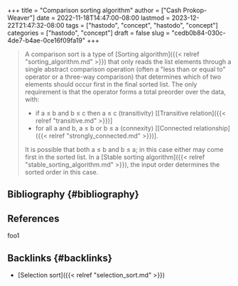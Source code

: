 +++
title = "Comparison sorting algorithm"
author = ["Cash Prokop-Weaver"]
date = 2022-11-18T14:47:00-08:00
lastmod = 2023-12-22T21:47:32-08:00
tags = ["hastodo", "concept", "hastodo", "concept"]
categories = ["hastodo", "concept"]
draft = false
slug = "cedb0b84-030c-4de7-b4ae-0ce16f09fa19"
+++

> A comparison sort is a type of [Sorting algorithm]({{< relref "sorting_algorithm.md" >}}) that only reads the list elements through a single abstract comparison operation (often a "less than or equal to" operator or a three-way comparison) that determines which of two elements should occur first in the final sorted list. The only requirement is that the operator forms a total preorder over the data, with:
>
> -   if a ≤ b and b ≤ c then a ≤ c (transitivity) [[Transitive relation]({{< relref "transitive.md" >}})]
> -   for all a and b, a ≤ b or b ≤ a (connexity) [[Connected relationship]({{< relref "strongly_connected.md" >}})].
>
> It is possible that both a ≤ b and b ≤ a; in this case either may come first in the sorted list. In a [Stable sorting algorithm]({{< relref "stable_sorting_algorithm.md" >}}), the input order determines the sorted order in this case.


## Bibliography {#bibliography}

## References

<style>.csl-entry{text-indent: -1.5em; margin-left: 1.5em;}</style><div class="csl-bib-body">
</div>

foo1


## Backlinks {#backlinks}

-   [Selection sort]({{< relref "selection_sort.md" >}})
